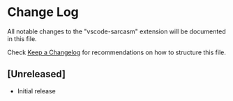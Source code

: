 # Change Log

All notable changes to the "vscode-sarcasm" extension will be documented in this file.

Check [Keep a Changelog](http://keepachangelog.com/) for recommendations on how to structure this file.

## [Unreleased]

- Initial release